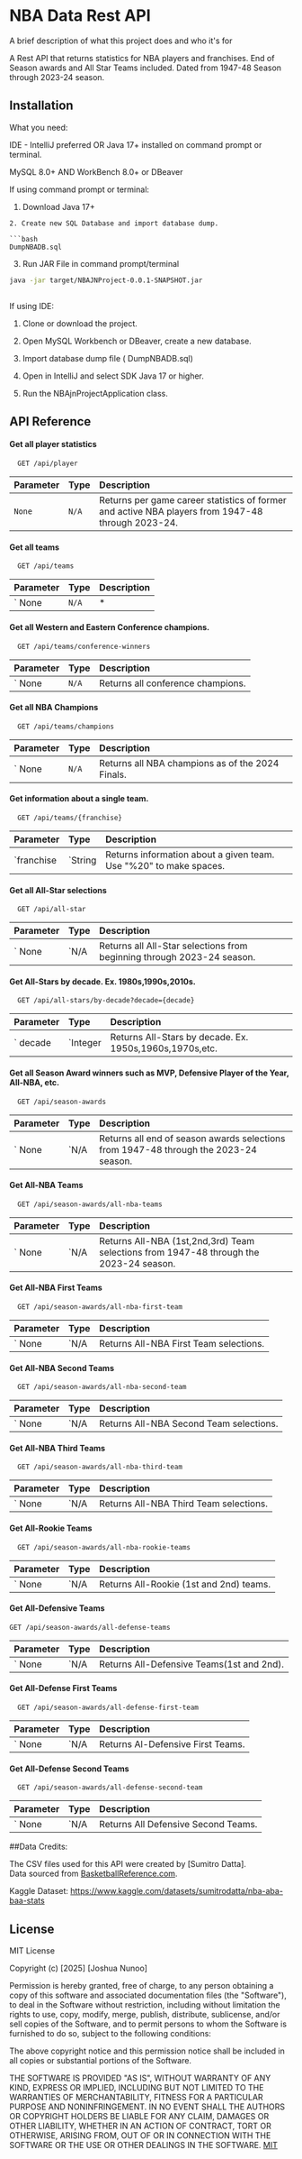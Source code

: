 
# NBA Data Rest API 

A brief description of what this project does and who it's for

A Rest API that returns statistics for NBA players and franchises. End of Season awards and All Star Teams included. Dated from 1947-48 Season through 2023-24 season. 
## Installation

What you need: 

IDE - IntelliJ preferred OR Java 17+ installed on command prompt or terminal.

MySQL 8.0+ AND WorkBench 8.0+ or DBeaver


If using command prompt or terminal:

1. Download Java 17+ 

```
2. Create new SQL Database and import database dump.  
 
```bash
DumpNBADB.sql
```

3. Run JAR File in command prompt/terminal

```bash
java -jar target/NBAJNProject-0.0.1-SNAPSHOT.jar
  
```
If using IDE:

1. Clone or download the project.

2. Open MySQL Workbench or DBeaver, create a new database.

3. Import database dump file ( DumpNBADB.sql)

4. Open in IntelliJ and select SDK Java 17 or higher.

5. Run the NBAjnProjectApplication class.
   
## API Reference

#### Get all player statistics 

```http
  GET /api/player
```

| Parameter | Type     |Description                |
| :-------- | :------- | :------------------------- |
| `None` | `N/A` | Returns per game career statistics of former and active NBA players from 1947-48 through 2023-24. 

#### Get all teams 

```http
  GET /api/teams
```

| Parameter | Type     | Description                       |
| :-------- | :------- | :-------------------------------- |
| `  None   | `N/A` | *| Returns information about all current NBA teams. 

#### Get all Western and Eastern Conference champions.
```http
  GET /api/teams/conference-winners
```

| Parameter | Type     | Description                       |
| :-------- | :------- | :-------------------------------- |
| `  None   | `N/A`    | Returns all conference champions. 

#### Get all NBA Champions
```http
  GET /api/teams/champions 
```

| Parameter | Type     | Description                       |
| :-------- | :------- | :-------------------------------- |
| `  None   | `N/A`    | Returns all NBA champions as of the 2024 Finals.

#### Get information about a single team.
```http
  GET /api/teams/{franchise}
```

| Parameter | Type     | Description                       |
| :-------- | :------- | :-------------------------------- |
| `franchise  | `String| Returns information about a given team. Use "%20" to make spaces.

#### Get all All-Star selections
```http
  GET /api/all-star
```

| Parameter | Type     | Description                       |
| :-------- | :------- | :-------------------------------- |
| `  None   | `N/A    | Returns all All-Star selections from beginning through 2023-24 season.

#### Get All-Stars by decade. Ex. 1980s,1990s,2010s.
```http
  GET /api/all-stars/by-decade?decade={decade}
```

| Parameter | Type     | Description                       |
| :-------- | :------- | :-------------------------------- |
| `  decade   | `Integer   | Returns All-Stars by decade. Ex. 1950s,1960s,1970s,etc.

#### Get all Season Award winners  such as MVP, Defensive Player of the Year, All-NBA, etc.
```http
  GET /api/season-awards
```

| Parameter | Type     | Description                       |
| :-------- | :------- | :-------------------------------- |
| `  None   | `N/A    | Returns all end of season awards selections from 1947-48 through the 2023-24 season.

#### Get All-NBA Teams
```http
  GET /api/season-awards/all-nba-teams
```

| Parameter | Type     | Description                       |
| :-------- | :------- | :-------------------------------- |
| `  None   | `N/A    | Returns All-NBA (1st,2nd,3rd) Team selections from 1947-48 through the 2023-24 season.

#### Get All-NBA First Teams
```http
  GET /api/season-awards/all-nba-first-team
```

| Parameter | Type     | Description                       |
| :-------- | :------- | :-------------------------------- |
| `  None   | `N/A    | Returns All-NBA First Team selections.

#### Get All-NBA Second Teams
```http
  GET /api/season-awards/all-nba-second-team
```

| Parameter | Type     | Description                       |
| :-------- | :------- | :-------------------------------- |
| `  None   | `N/A    | Returns All-NBA Second Team selections.

#### Get All-NBA Third Teams
```http
  GET /api/season-awards/all-nba-third-team

```
| Parameter | Type     | Description                       |
| :-------- | :------- | :-------------------------------- |
| `  None   | `N/A    | Returns All-NBA Third Team selections.


#### Get All-Rookie Teams


```http 
  GET /api/season-awards/all-nba-rookie-teams

```

| Parameter | Type     | Description                       |
| :-------- | :------- | :-------------------------------- |
| `  None   | `N/A    | Returns All-Rookie (1st and 2nd) teams.


#### Get All-Defensive Teams

```http
GET /api/season-awards/all-defense-teams
```
| Parameter | Type     | Description                       |
| :-------- | :------- | :-------------------------------- |
| `  None   | `N/A    | Returns All-Defensive Teams(1st and 2nd).

#### Get All-Defense First Teams
```http
  GET /api/season-awards/all-defense-first-team
```

| Parameter | Type     | Description                       |
| :-------- | :------- | :-------------------------------- |
| `  None   | `N/A    | Returns Al-Defensive First Teams.

#### Get All-Defense Second Teams
```http
  GET /api/season-awards/all-defense-second-team
```

| Parameter | Type     | Description                       |
| :-------- | :------- | :-------------------------------- |
| `  None   | `N/A    | Returns All Defensive Second Teams.





##Data Credits:

The CSV files used for this API were created by [Sumitro Datta].  
Data sourced from [BasketballReference.com](https://www.basketball-reference.com/).

Kaggle Dataset: 
https://www.kaggle.com/datasets/sumitrodatta/nba-aba-baa-stats



## License
MIT License

Copyright (c) [2025] [Joshua Nunoo]

Permission is hereby granted, free of charge, to any person obtaining a copy
of this software and associated documentation files (the "Software"), to deal
in the Software without restriction, including without limitation the rights
to use, copy, modify, merge, publish, distribute, sublicense, and/or sell
copies of the Software, and to permit persons to whom the Software is
furnished to do so, subject to the following conditions:

The above copyright notice and this permission notice shall be included in all
copies or substantial portions of the Software.

THE SOFTWARE IS PROVIDED "AS IS", WITHOUT WARRANTY OF ANY KIND, EXPRESS OR
IMPLIED, INCLUDING BUT NOT LIMITED TO THE WARRANTIES OF MERCHANTABILITY,
FITNESS FOR A PARTICULAR PURPOSE AND NONINFRINGEMENT. IN NO EVENT SHALL THE
AUTHORS OR COPYRIGHT HOLDERS BE LIABLE FOR ANY CLAIM, DAMAGES OR OTHER
LIABILITY, WHETHER IN AN ACTION OF CONTRACT, TORT OR OTHERWISE, ARISING FROM,
OUT OF OR IN CONNECTION WITH THE SOFTWARE OR THE USE OR OTHER DEALINGS IN THE
SOFTWARE.
[MIT](https://choosealicense.com/licenses/mit/)

